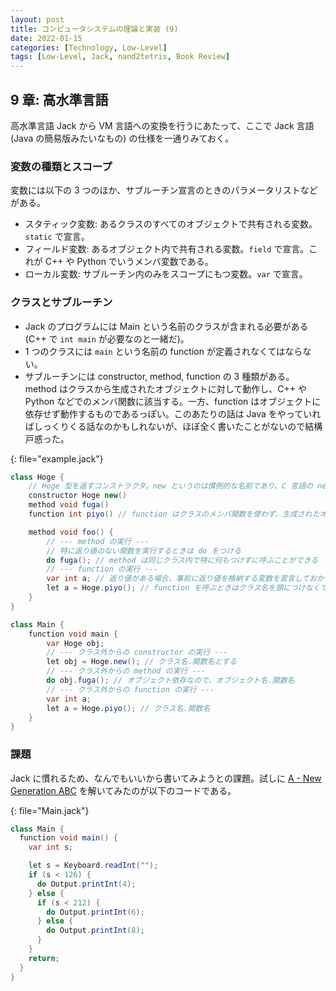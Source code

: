 ```yaml
---
layout: post
title: コンピュータシステムの理論と実装 (9)
date: 2022-01-15
categories: [Technology, Low-Level]
tags: [Low-Level, Jack, nand2tetris, Book Review]
---
```


## 9 章: 高水準言語
高水準言語 Jack から VM 言語への変換を行うにあたって、ここで Jack 言語 (Java の簡易版みたいなもの) の仕様を一通りみておく。

### 変数の種類とスコープ
変数には以下の 3 つのほか、サブルーチン宣言のときのパラメータリストなどがある。

- スタティック変数: あるクラスのすべてのオブジェクトで共有される変数。`static` で宣言。
- フィールド変数: あるオブジェクト内で共有される変数。`field` で宣言。これが C++ や Python でいうメンバ変数である。
- ローカル変数: サブルーチン内のみをスコープにもつ変数。`var` で宣言。

### クラスとサブルーチン
- Jack のプログラムには Main という名前のクラスが含まれる必要がある (C++ で `int main` が必要なのと一緒だ)。
- 1 つのクラスには `main` という名前の function が定義されなくてはならない。
- サブルーチンには constructor, method, function の 3 種類がある。method はクラスから生成されたオブジェクトに対して動作し、C++ や Python などでのメンバ関数に該当する。一方、function はオブジェクトに依存せず動作するものであるっぽい。このあたりの話は Java をやっていればしっくりくる話なのかもしれないが、ほぼ全く書いたことがないので結構戸惑った。

{: file="example.jack"}

```java
class Hoge {
    // Hoge 型を返すコンストラクタ。new というのは慣例的な名前であり、C 言語の new とかとは異なる
    constructor Hoge new() 
    method void fuga()
    function int piyo() // function はクラスのメンバ関数を使わず、生成されたオブジェクトに依存しない

    method void foo() {
        // --- method の実行 ---
        // 特に返り値のない関数を実行するときは do をつける
        do fuga(); // method は同じクラス内で特に何もつけずに呼ぶことができる
        // --- function の実行 ---
        var int a; // 返り値がある場合、事前に返り値を格納する変数を宣言しておかなくてはならない
        let a = Hoge.piyo(); // function を呼ぶときはクラス名を頭につけなくてはいけない
    }
}

class Main {
    function void main {
        var Hoge obj;
        // --- クラス外からの constructor の実行 ---
        let obj = Hoge.new(); // クラス名.関数名とする
        // --- クラス外からの method の実行 ---
        do obj.fuga(); // オブジェクト依存なので、オブジェクト名.関数名
        // --- クラス外からの function の実行 ---
        var int a;
        let a = Hoge.piyo(); // クラス名.関数名
    }
}
```

### 課題
Jack に慣れるため、なんでもいいから書いてみようとの課題。試しに [A - New Generation ABC](https://atcoder.jp/contests/abc214/tasks/abc214_a) を解いてみたのが以下のコードである。

{: file="Main.jack"}

```java
class Main {
  function void main() {
    var int s;

    let s = Keyboard.readInt("");
    if (s < 126) {
      do Output.printInt(4);
    } else {
      if (s < 212) {
        do Output.printInt(6);
      } else {
        do Output.printInt(8); 
      }
    }
    return;
  }
}
```